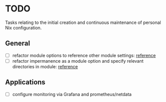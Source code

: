 # TODO

Tasks relating to the initial creation and continuous maintenance of personal Nix configuration.

## General

- [ ] refactor module options to reference other module settings: [reference](https://github.com/etu/nixconfig/blob/d1d9e0ef13c9a29a0e4d290c3c922d3e5e220ee8/modules/graphical/firefox/default.nix#L19)
- [ ] refactor impermanence as a module option and specify relevant directories in module: [reference](https://github.com/etu/nixconfig/blob/d1d9e0ef13c9a29a0e4d290c3c922d3e5e220ee8/modules/services/freshrss/default.nix#L39)

## Applications

- [ ] configure monitoring via Grafana and prometheus/netdata
